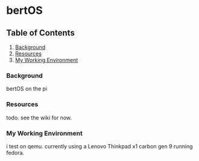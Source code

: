 # bertOS

## Table of Contents
1. [Background](#Background)
3. [Resources](#Resources)
4. [My Working Environment](#My-Working-Environment)

### Background
bertOS on the pi

### Resources
todo. see the wiki for now.

### My Working Environment
i test on qemu. currently using a Lenovo Thinkpad x1 carbon gen 9 running fedora.
